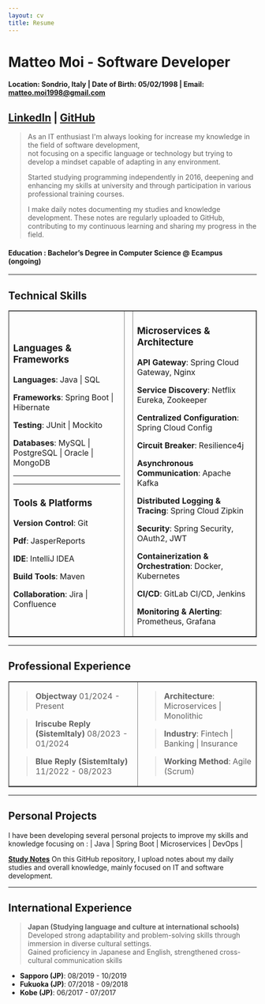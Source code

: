 ```yaml
---
layout: cv
title: Resume
---
```


# Matteo Moi - Software Developer

#### Location: Sondrio, Italy | Date of Birth: 05/02/1998 | Email: matteo.moi1998@gmail.com

## [LinkedIn](https://www.linkedin.com/in/matteo-moi/) | [GitHub](https://github.com/Jok98)

> As an IT enthusiast I'm always looking for increase my knowledge in the field of software development, <br>
> not focusing on a specific language or technology but trying to develop a mindset capable of adapting in any environment.
>
> Started studying programming independently in 2016, deepening and enhancing my skills at university and through
> participation in various professional training courses.
>
> I make daily notes documenting my studies and knowledge development. These notes are regularly uploaded to
> GitHub, contributing to my continuous learning and sharing my progress in the field.

#### Education : Bachelor’s Degree in Computer Science @ Ecampus (ongoing)

---

## Technical Skills

<table border="1">
<tr>
    <td>

### Languages & Frameworks

**Languages**: Java | SQL

**Frameworks**: Spring Boot | Hibernate

**Testing**: JUnit | Mockito

**Databases**: MySQL | PostgreSQL | Oracle | MongoDB



---

---

### Tools & Platforms

**Version Control**: Git

**Pdf**: JasperReports

**IDE**: IntelliJ IDEA

**Build Tools**: Maven

**Collaboration**: Jira | Confluence

</td>

<td>


</td>

<td>

### Microservices & Architecture

**API Gateway**: Spring Cloud Gateway, Nginx

**Service Discovery**: Netflix Eureka, Zookeeper

**Centralized Configuration**: Spring Cloud Config

**Circuit Breaker**: Resilience4j

**Asynchronous Communication**: Apache Kafka

**Distributed Logging & Tracing**: Spring Cloud Zipkin

**Security**: Spring Security, OAuth2, JWT

**Containerization & Orchestration**: Docker, Kubernetes

**CI/CD**: GitLab CI/CD, Jenkins

**Monitoring & Alerting**: Prometheus, Grafana

</td>
</tr>
</table>

---

## Professional Experience

<table border="1">
<tr>

<td>

> **Objectway** 01/2024 - Present


> **Iriscube Reply (SistemItaly)** 08/2023 - 01/2024


> **Blue Reply (SistemItaly)** 11/2022 - 08/2023

</td>

<td>

> **Architecture**: Microservices | Monolithic

> **Industry**: Fintech | Banking | Insurance

> **Working Method**: Agile (Scrum)

</td>

</tr>
</table>

---

## Personal Projects

I have been developing several personal projects to improve my skills and knowledge focusing on :
| Java | Spring Boot | Microservices | DevOps |

**[Study Notes](https://github.com/Jok98/Jok98)**
On this GitHub repository, I upload notes about my daily studies and overall knowledge, mainly focused on IT and software development.

---

## International Experience

> **Japan (Studying language and culture at international schools)** <br>
> Developed strong adaptability and problem-solving skills through immersion in diverse cultural settings. <br>
> Gained proficiency in Japanese and English, strengthened cross-cultural communication skills

- **Sapporo (JP)**: 08/2019 - 10/2019
- **Fukuoka (JP)**: 07/2018 - 09/2018
- **Kobe (JP)**: 06/2017 - 07/2017